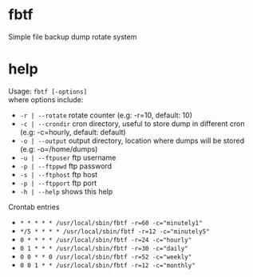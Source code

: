 # fbtf
Simple file backup dump rotate system

# help
Usage: `fbtf [-options]`<br />
where options include:
-	`-r | --rotate`		rotate counter (e.g: -r=10, default: 10)
-	`-c | --crondir`		cron directory, useful to store dump in different cron (e.g: -c=hourly, default: default)
-	`-o | --output`		output directory, location where dumps will be stored (e.g: -o=/home/dumps)
-	`-u | --ftpuser`		ftp username
-	`-p | --ftppwd`		ftp password
-	`-s | --ftphost`		ftp host
-	`-p | --ftpport`		ftp port
-	`-h | --help`		shows this help

Crontab entries
- `* * * * * /usr/local/sbin/fbtf -r=60 -c="minutely1"`
- `*/5 * * * * /usr/local/sbin/fbtf -r=12 -c="minutely5"`
- `0 * * * * /usr/local/sbin/fbtf -r=24 -c="hourly"`
- `0 1 * * * /usr/local/sbin/fbtf -r=30 -c="daily"`
- `0 0 * * 0 /usr/local/sbin/fbtf -r=52 -c="weekly"`
- `0 0 1 * * /usr/local/sbin/fbtf -r=12 -c="monthly"`
